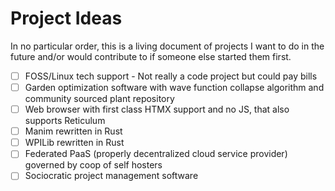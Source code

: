 # Project Ideas

In no particular order, this is a living document of projects I want to do in the future and/or would contribute to if someone else started them first.

- [ ] FOSS/Linux tech support - Not really a code project but could pay bills
- [ ] Garden optimization software with wave function collapse algorithm and community sourced plant repository
- [ ] Web browser with first class HTMX support and no JS, that also supports Reticulum
- [ ] Manim rewritten in Rust
- [ ] WPILib rewritten in Rust
- [ ] Federated PaaS (properly decentralized cloud service provider) governed by coop of self hosters
- [ ] Sociocratic project management software
